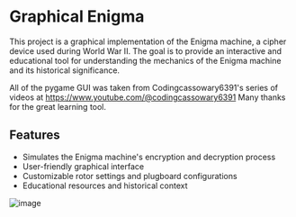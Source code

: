 # Graphical Enigma

This project is a graphical implementation of the Enigma machine, a cipher device used during World War II. The goal is to provide an interactive and educational tool for understanding the mechanics of the Enigma machine and its historical significance.

All of the pygame GUI was taken from Codingcassowary6391's series of videos at https://www.youtube.com/@codingcassowary6391 
Many thanks for the great learning tool.

## Features

- Simulates the Enigma machine's encryption and decryption process
- User-friendly graphical interface
- Customizable rotor settings and plugboard configurations
- Educational resources and historical context

![image](https://github.com/user-attachments/assets/d9bbbd7c-73cc-4413-bfbf-7ab0af23cbe2)
